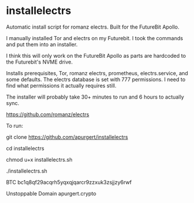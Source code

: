 # installelectrs
Automatic install script for romanz electrs.  Built for the FutureBit Apollo.

I manually installed Tor and electrs on my Futurebit.  I took the commands and put them into an installer.

I think this will only work on the FutureBit Apollo as parts are hardcoded to the Futurebit's NVME drive.

Installs prerequisites, Tor, romanz electrs, prometheus, electrs.service, and some defaults.  The electrs database is set with 777 permissions.  I need to find what permissions it actually requires still.

The installer will probably take 30+ minutes to run and 6 hours to actually sync.

https://github.com/romanz/electrs

To run:

git clone https://github.com/apurgert/installelectrs

cd installelectrs

chmod u+x installelectrs.sh

./installelectrs.sh

BTC bc1q8qf29acqrh5yqxqjqarcr9zzxuk3zsjjzy6rwf

Unstoppable Domain apurgert.crypto
